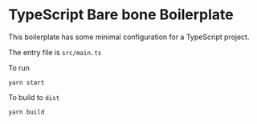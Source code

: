 # TypeScript Bare bone Boilerplate
This boilerplate has some minimal configuration for a TypeScript project.

The entry file is `src/main.ts`

To run
```shell
yarn start
```

To build to `dist`
```shell
yarn build
```
